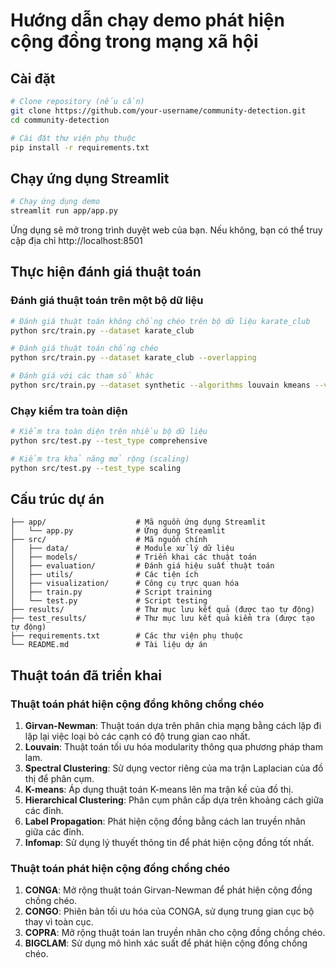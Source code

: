 # Hướng dẫn chạy demo phát hiện cộng đồng trong mạng xã hội

## Cài đặt

```bash
# Clone repository (nếu cần)
git clone https://github.com/your-username/community-detection.git
cd community-detection

# Cài đặt thư viện phụ thuộc
pip install -r requirements.txt
```

## Chạy ứng dụng Streamlit

```bash
# Chạy ứng dụng demo
streamlit run app/app.py
```

Ứng dụng sẽ mở trong trình duyệt web của bạn. Nếu không, bạn có thể truy cập địa chỉ http://localhost:8501

## Thực hiện đánh giá thuật toán

### Đánh giá thuật toán trên một bộ dữ liệu

```bash
# Đánh giá thuật toán không chồng chéo trên bộ dữ liệu karate_club
python src/train.py --dataset karate_club

# Đánh giá thuật toán chồng chéo
python src/train.py --dataset karate_club --overlapping

# Đánh giá với các tham số khác
python src/train.py --dataset synthetic --algorithms louvain kmeans --visualize
```

### Chạy kiểm tra toàn diện

```bash
# Kiểm tra toàn diện trên nhiều bộ dữ liệu
python src/test.py --test_type comprehensive

# Kiểm tra khả năng mở rộng (scaling)
python src/test.py --test_type scaling
```

## Cấu trúc dự án

```
├── app/                    # Mã nguồn ứng dụng Streamlit
│   └── app.py              # Ứng dụng Streamlit
├── src/                    # Mã nguồn chính
│   ├── data/               # Module xử lý dữ liệu
│   ├── models/             # Triển khai các thuật toán
│   ├── evaluation/         # Đánh giá hiệu suất thuật toán
│   ├── utils/              # Các tiện ích
│   ├── visualization/      # Công cụ trực quan hóa
│   ├── train.py            # Script training
│   └── test.py             # Script testing
├── results/                # Thư mục lưu kết quả (được tạo tự động)
├── test_results/           # Thư mục lưu kết quả kiểm tra (được tạo tự động)
├── requirements.txt        # Các thư viện phụ thuộc
└── README.md               # Tài liệu dự án
```

## Thuật toán đã triển khai

### Thuật toán phát hiện cộng đồng không chồng chéo

1. **Girvan-Newman**: Thuật toán dựa trên phân chia mạng bằng cách lặp đi lặp lại việc loại bỏ các cạnh có độ trung gian cao nhất.
2. **Louvain**: Thuật toán tối ưu hóa modularity thông qua phương pháp tham lam.
3. **Spectral Clustering**: Sử dụng vector riêng của ma trận Laplacian của đồ thị để phân cụm.
4. **K-means**: Áp dụng thuật toán K-means lên ma trận kề của đồ thị.
5. **Hierarchical Clustering**: Phân cụm phân cấp dựa trên khoảng cách giữa các đỉnh.
6. **Label Propagation**: Phát hiện cộng đồng bằng cách lan truyền nhãn giữa các đỉnh.
7. **Infomap**: Sử dụng lý thuyết thông tin để phát hiện cộng đồng tốt nhất.

### Thuật toán phát hiện cộng đồng chồng chéo

1. **CONGA**: Mở rộng thuật toán Girvan-Newman để phát hiện cộng đồng chồng chéo.
2. **CONGO**: Phiên bản tối ưu hóa của CONGA, sử dụng trung gian cục bộ thay vì toàn cục.
3. **COPRA**: Mở rộng thuật toán lan truyền nhãn cho cộng đồng chồng chéo.
4. **BIGCLAM**: Sử dụng mô hình xác suất để phát hiện cộng đồng chồng chéo. 